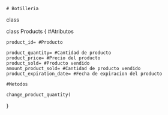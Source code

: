 	# Botilleria
	
class

class Products
{
	#Atributos
	
	product_id= #Producto

	product_quantity= #Cantidad de producto
	product_price= #Precio del producto
	product_sold= #Producto vendido
	amount_product_sold= #Cantidad de producto vendido
	product_expiration_date= #Fecha de expiracion del producto
	
	#Metodos
	
	change_product_quantity(
	
}
